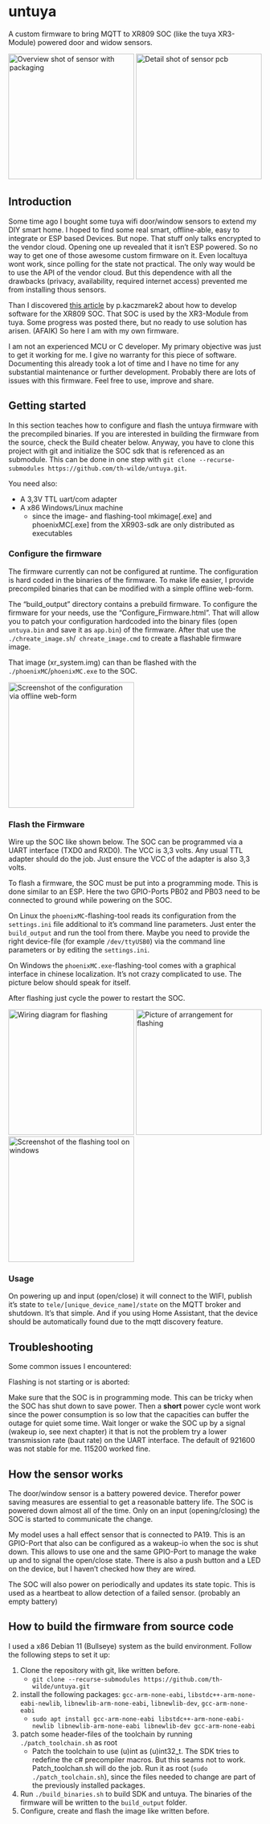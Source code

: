 # untuya
A custom firmware to bring MQTT to XR809 SOC (like the tuya XR3-Module) powered door and widow sensors.

<img src="/doc/assets/Tuya_Device.jpg?raw=true" height="250" alt="Overview shot of sensor with packaging" title="Overview shot of sensor with packaging"> <img src="/doc/assets/Tuya_Device_detail.jpg?raw=true" height="250" alt="Detail shot of sensor pcb" title="Detail shot of sensor pcb">

## Introduction
Some time ago I bought some tuya wifi door/window sensors to extend my DIY smart home. I hoped to find some real smart, offline-able, easy to integrate or ESP based Devices. But nope. That stuff only talks encrypted to the vendor cloud. Opening one up revealed that it isn’t ESP powered. So no way to get one of those awesome custom firmware on it.  Even localtuya wont work, since polling for the state not practical. The only way would be to use the API of the vendor cloud. But this dependence with all the drawbacks (privacy, availability, required internet access) prevented me from installing thous sensors.

Than I discovered [this article](https://www.elektroda.com/rtvforum/topic3806769.html) by p.kaczmarek2 about how to develop software for the XR809 SOC. That SOC is used by the XR3-Module from tuya. Some progress was posted there, but no ready to use solution has arisen. (AFAIK) So here I am with my own firmware.

I am not an experienced MCU or C developer. My primary objective was just to get it working for me. I give no warranty for this piece of software. Documenting this already took a lot of time and I have no time for any substantial maintenance or further development. Probably there are lots of issues with this firmware. Feel free to use, improve and share.

## Getting started
In this section teaches how to configure and flash the untuya firmware with the precompiled binaries. If you are interested in building the firmware from the source, check the Build cheater below. Anyway, you have to clone this project with git and initialize the SOC sdk that is referenced as an submodule. This can be done in one step with `git clone --recurse-submodules https://github.com/th-wilde/untuya.git`.

You need also:
* A 3,3V TTL uart/com adapter
* A x86 Windows/Linux machine
  * since the image- and flashing-tool mkimage[.exe] and phoenixMC[.exe] from the XR903-sdk are only distributed as executables

### Configure the firmware
The firmware currently can not be configured at runtime. The configuration is hard coded in the binaries of the firmware. To make life easier, I provide precompiled binaries that can be modified with a simple offline web-form. 

The “build_output” directory contains a prebuild firmware. To configure the firmware for your needs, use the “Configure_Firmware.html”. That will allow you to patch your configuration hardcoded into the binary files (open `untuya.bin` and save it as `app.bin`) of the firmware. After that use the `./chreate_image.sh`/` chreate_image.cmd` to create a flashable firmware image.

That image (xr_system.img) can than be flashed with the `./phoenixMC`/`phoenixMC.exe` to the SOC.

<img src="/doc/assets/Firmware-Configuration.PNG?raw=true" height="250" alt="Screenshot of the configuration via offline web-form" title="Screenshot of the configuration via offline web-form">

### Flash the Firmware
Wire up the SOC like shown below. The SOC can be programmed via a UART interface (TXD0 and RXD0). The VCC is 3,3 volts. Any usual TTL adapter should do the job. Just ensure the VCC of the adapter is also 3,3 volts.

To flash a firmware, the SOC must be put into a programming mode. This is done similar to an ESP. Here the two GPIO-Ports PB02 and PB03 need to be connected to ground while powering on the SOC.

On Linux the `phoenixMC`-flashing-tool reads its configuration from the `settings.ini` file additional to it’s command line parameters. Just enter the `build_output` and run the tool from there. Maybe you need to provide the right device-file (for example `/dev/ttyUSB0`) via the command line parameters or by editing the `settings.ini`.

On Windows the `phoenixMC.exe`-flashing-tool comes with a graphical interface in chinese localization. It’s not crazy complicated to use. The picture below should speak for itself.

After flashing just cycle the power to restart the SOC.

<img src="/doc/assets/Wiring.png?raw=true" height="250" alt="Wiring diagram for flashing" title="Wiring diagram for flashing"> <img src="/doc/assets/Arrangement.jpg?raw=true" height="250" alt="Picture of arrangement for flashing" title="Picture of arrangement for flashing">
<img src="/doc/assets/FlashWin.png?raw=true" height="250" alt="Screenshot of the flashing tool on windows" title="Screenshot of the flashing tool on windows">

### Usage
On powering up and input (open/close) it will connect to the WIFI, publish it’s state to `tele/[unique_device_name]/state` on the MQTT broker and shutdown. It’s that simple. And if you using Home Assistant, that the device should be automatically found due to the mqtt discovery feature.

## Troubleshooting
Some common issues I encountered:

Flashing is not starting or is aborted:

Make sure that the SOC is in programming mode. This can be tricky when the SOC has shut down to save power. Then a **short** power cycle wont work since the power consumption is so low that the capacities can buffer the outage for quiet some time. Wait longer or wake the SOC up by a signal (wakeup io, see next chapter) it that is not the problem try a lower transmission rate (baut rate) on the UART interface. The default of 921600 was not stable for me. 115200 worked fine.

## How the sensor works
The door/window sensor is a battery powered device. Therefor power saving measures are essential to get a reasonable battery life. The SOC is powered down almost all of the time. Only on an input (opening/closing) the SOC is started to communicate the change.

My model uses a hall effect sensor that is connected to PA19. This is an GPIO-Port that also can be configured as a wakeup-io when the soc is shut down. This allows to use one and the same GPIO-Port to manage the wake up and to signal the open/close state. There is also a push button and a LED on the device, but I haven’t checked how they are wired. 

The SOC will also power on periodically and updates its state topic. This is used as a heartbeat to allow detection of a failed sensor. (probably an empty battery)

## How to build the firmware from source code
I used a x86 Debian 11 (Bullseye) system as the build environment. Follow the following steps to set it up: 

1. Clone the repository with git, like written before. 
   * `git clone --recurse-submodules https://github.com/th-wilde/untuya.git`
1. install the following packages: `gcc-arm-none-eabi`, `libstdc++-arm-none-eabi-newlib`, `libnewlib-arm-none-eabi`, `libnewlib-dev`, `gcc-arm-none-eabi` 
   * `sudo apt install gcc-arm-none-eabi libstdc++-arm-none-eabi-newlib libnewlib-arm-none-eabi libnewlib-dev gcc-arm-none-eabi`
1. patch some header-files of the toolchain by running `./patch_toolchain.sh` as root
   * Patch the toolchain to use (u)int as (u)int32_t. The SDK tries to redefine the c# precompiler macros. But this seams not to work. Patch_toolchan.sh will do the job. Run it as root (`sudo ./patch_toolchain.sh`), since the files needed to change are part of the previously installed packages.
1. Run `./build_binaries.sh` to build SDK and untuya. The binaries of the firmware will be written to the `build_output` folder.
1. Configure, create and flash the image like written before.

